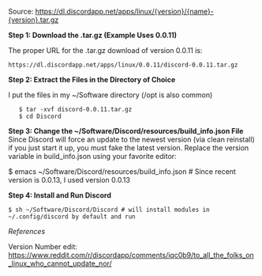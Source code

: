 Source: https://dl.discordapp.net/apps/linux/{version}/{name}-{version}.tar.gz

**Step 1: Download the .tar.gz (Example Uses 0.0.11)**

The proper URL for the .tar.gz download of version 0.0.11 is:

	https://dl.discordapp.net/apps/linux/0.0.11/discord-0.0.11.tar.gz

**Step 2: Extract the Files in the Directory of Choice**

I put the files in my ~/Software directory (/opt is also common)

	   $ tar -xvf discord-0.0.11.tar.gz
	   $ cd Discord


**Step 3: Change the ~/Software/Discord/resources/build_info.json File**
   Since Discord will force an update to the newest version (via clean reinstall) 
   if you just start it up, you must fake the latest version. Replace the version
   variable in build_info.json using your favorite editor:

   $ emacs ~/Software/Discord/resources/build_info.json # Since recent version is 0.0.13, I used version 0.0.13

**Step 4: Install and Run Discord**

	$ sh ~/Software/Discord/Discord # will install modules in ~/.config/discord by default and run

*References*

Version Number edit: https://www.reddit.com/r/discordapp/comments/iqc0b9/to_all_the_folks_on_linux_who_cannot_update_nor/